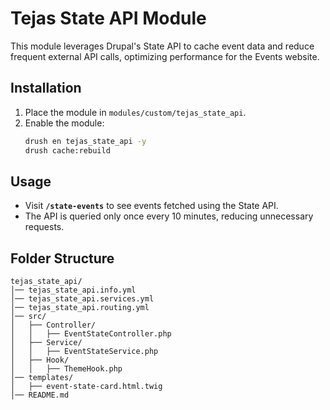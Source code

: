# Tejas State API Module

This module leverages Drupal's State API to cache event data and reduce frequent external API calls, optimizing performance for the Events website.

## Installation
1. Place the module in `modules/custom/tejas_state_api`.
2. Enable the module:
   ```sh
   drush en tejas_state_api -y
   drush cache:rebuild
   ```

## Usage
- Visit **`/state-events`** to see events fetched using the State API.
- The API is queried only once every 10 minutes, reducing unnecessary requests.

## Folder Structure
```
tejas_state_api/
│── tejas_state_api.info.yml
│── tejas_state_api.services.yml
│── tejas_state_api.routing.yml
│── src/
│   ├── Controller/
│   │   ├── EventStateController.php
│   ├── Service/
│   │   ├── EventStateService.php
│   ├── Hook/
│   │   ├── ThemeHook.php
│── templates/
│   ├── event-state-card.html.twig
│── README.md
```
